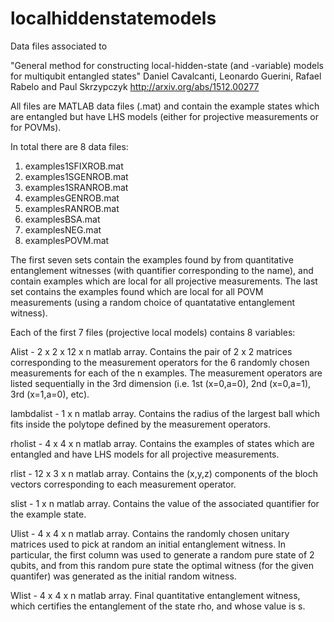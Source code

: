 # localhiddenstatemodels
Data files associated to 

"General method for constructing local-hidden-state (and -variable) models for multiqubit entangled states"
Daniel Cavalcanti, Leonardo Guerini, Rafael Rabelo and Paul Skrzypczyk
http://arxiv.org/abs/1512.00277

All files are MATLAB data files (.mat) and contain the example states which are entangled but have LHS models (either for projective measurements or for POVMs).

In total there are 8 data files:

1. examples1SFIXROB.mat
2. examples1SGENROB.mat
3. examples1SRANROB.mat
4. examplesGENROB.mat
5. examplesRANROB.mat
6. examplesBSA.mat
7. examplesNEG.mat
8. examplesPOVM.mat

The first seven sets contain the examples found by from quantitative entanglement witnesses (with quantifier corresponding to the name), and contain examples which are local for all projective measurements. The last set contains the examples found which are local for all POVM measurements (using a random choice of quantatative entanglement witness).

Each of the first 7 files (projective local models) contains 8 variables:

Alist - 2 x 2 x 12 x n matlab array. Contains the pair of 2 x 2 matrices corresponding to the measurement operators for the 6 randomly chosen measurements for each of the n examples. The measurement operators are listed sequentially in the 3rd dimension (i.e. 1st (x=0,a=0), 2nd (x=0,a=1), 3rd (x=1,a=0), etc).

lambdalist - 1 x n matlab array. Contains the radius of the largest ball which fits inside the polytope defined by the measurement operators.

rholist - 4 x 4 x n matlab array. Contains the examples of states which are entangled and have LHS models for all projective measurements.

rlist - 12 x 3 x n matlab array. Contains the (x,y,z) components of the bloch vectors corresponding to each measurement operator.

slist - 1 x n matlab array. Contains the value of the associated quantifier for the example state.

Ulist - 4 x 4 x n matlab array. Contains the randomly chosen unitary matrices used to pick at random an initial entanglement witness. In particular, the first column was used to generate a random pure state of 2 qubits, and from this random pure state the optimal witness (for the given quantifer) was generated as the initial random witness.

Wlist - 4 x 4 x n matlab array. Final quantitative entanglement witness, which certifies the entanglement of the state rho, and whose value is s. 
